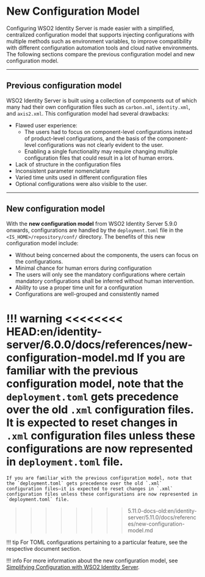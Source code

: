 # New Configuration Model

Configuring WSO2 Identity Server is made easier with a simplified, centralized configuration model that supports injecting configurations with multiple methods such as environment variables, to improve compatibility with different configuration automation tools and cloud native environments. The following sections compare the previous configuration model and new configuration model.

---

## Previous configuration model

WSO2 Identity Server is built using a collection of components out of which many had their own configuration files such as <code>carbon.xml</code>, <code>identity.xml</code>, and <code>axis2.xml</code>. This configuration model had several drawbacks: 

-	Flawed user experience: 
	-	The users had to focus on component-level configurations instead of product-level configurations, and the basis of the component-level configurations was not clearly evident to the user.
	-	Enabling a single functionality may require changing multiple configuration files that could result in a lot of human errors.
-	Lack of structure in the configuration files
-	Inconsistent parameter nomenclature
-	Varied time units used in different configuration files
-	Optional configurations were also visible to the user.

---

## New configuration model

With the **new configuration model** from WSO2 Identity Server 5.9.0 onwards, configurations are handled by the <code>deployment.toml</code> file in the `<IS_HOME>/repository/conf/` directory. The benefits of this new configuration model include:

-	Without being concerned about the components, the users can focus on the configurations.
-	Minimal chance for human errors during configuration 
-	The users will only see the mandatory configurations where certain mandatory configurations shall be inferred without human intervention.
-	Ability to use a proper time unit for a configuration
-	Configurations are well-grouped and consistently named

!!! warning
<<<<<<<< HEAD:en/identity-server/6.0.0/docs/references/new-configuration-model.md
	If you are familiar with the previous configuration model, note that the `deployment.toml` gets precedence over the old `.xml` configuration files. It is expected to reset changes in `.xml` configuration files unless these configurations are now represented in `deployment.toml` file.
========
	If you are familiar with the previous configuration model, note that the `deployment.toml` gets precedence over the old `.xml` configuration files—it is expected to reset changes in `.xml` configuration files unless these configurations are now represented in `deployment.toml` file.
>>>>>>>> 5.11.0-docs-old:en/identity-server/5.11.0/docs/references/new-configuration-model.md

!!! tip
	For TOML configurations pertaining to a particular feature, see the respective document section.

!!! info
	For more information about the new configuration model, see [Simplifying Configuration with WSO2 Identity Server](https://wso2.com/blogs/thesource/2019/10/simplifying-configuration-with-WSO2-identity-server).